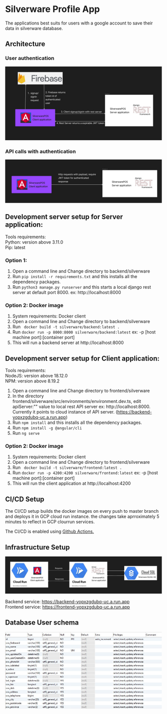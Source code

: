 # Silverware Profile App

The applications best suits for users with a google account to save their data in silverware database. 

## Architecture
### User authentication
![Iris image](readme/Authentication.jpg)

### API calls with authentication
![Iris image](readme/httpcalls.jpg)

## Development server setup for Server application:
Tools requirements: <br>
Python: version above 3.11.0 <br>
Pip: latest

### Option 1:
1. Open a command line and Change directory to backend/silverware
2. Run  ```pip install -r requirements.txt``` and this installs all the dependency packages. 
3. Run ```python3 manage.py runserver``` and this starts a local django rest server at default port 8000. ex: http://localhost:8000

### Option 2: Docker image
1. System requirements: Docker client
2. Open a command line and Change directory to backend/silverware
3. Run ``` docker build -t silverware/backend:latest .```
4. Run ``` docker run -p 8000:8000 silverware/backend:latest ``` ex: -p [host machine port]:[container port]
5. This will run a backend server at http://localhost:8000



## Development server setup for Client application:
Tools requirements: <br>
NodeJS: version above 18.12.0 <br>
NPM: version above 8.19.2

1. Open a command line and Change directory to frontend/silverware
2. In the directory frontend/silverware/src/environments/environment.dev.ts,
edit apiServer:"" value to local rest API server ex: http://localhost:8000. Currently it points to cloud instance of API server. (https://backend-yopxzgdubq-uc.a.run.app)
3. Run  ```npm install``` and this installs all the dependency packages. 
4. Run ```npm install -g @angular/cli```
5. Run ```ng serve``` 

### Option 2: Docker image
1. System requirements: Docker client
2. Open a command line and Change directory to frontend/silverware
3. Run ``` docker build -t silverware/frontend:latest .```
4. Run ``` docker run -p 4200:4200 silverware/frontend:latest ``` ex: -p [host machine port]:[container port]
5. This will run the client application at http://localhost:4200

## CI/CD Setup

The CI/CD setup builds the docker images on every push to master branch and deploys it in GCP cloud run instance. the changes take aprroximately 5 minutes to reflect in GCP clourrun services. 

The CI/CD is enabled using <a href="https://github.com/subhambiswajit/Silverware/actions">Github Actions.</a> 

## Infrastructure Setup 
![Iris image](readme/system.jpg)

Backend service: https://backend-yopxzgdubq-uc.a.run.app <br>
Frontend service: https://frontend-yopxzgdubq-uc.a.run.app

## Database User schema
![Iris image](readme/db.jpg)
